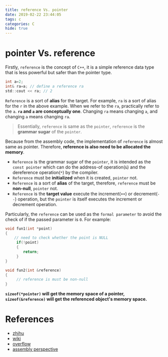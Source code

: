```yaml
---
title: reference Vs. pointer
date: 2019-02-22 23:44:05
tags: c
categories: C
hide: true
---
```

# pointer Vs. reference
Firstly, `reference` is the concept of `C++`, it is a simple reference data type that is less powerful but safer than the pointer type.
```c
int a=2;
int& ra=a; // define a reference ra
std::cout << ra; // 2
```
`Reference` is a sort of **alias** for the target. For example, `ra` is a sort of alias for the `r` in the above example. When we refer to the `ra`, practically refer to the `a`. **`ra` and `a` are conceptually one**. Changing `ra` means changing `a`, and changing `a` means changing `ra`.

> Essentially, `reference` is same as the `pointer`, `reference` is the **grammar sugar** of the `pointer`.

Because from the assembly code, the implementation of `reference` is almost same as pointer. Therefore, **reference is also need to be allocated the memory**.
- `Reference` is the grammar sugar of the `pointer`, it is intended as the `const pointer` which can do the address-of operation(`&`) and the dereference operation(`*`) by the compiler. 
- `Reference` must be **initialized** when it is created, `pointer` not.
- `Reference` is a sort of **alias** of the target, therefore, `reference` must be **non-null**, `pointer` not. 
- `Reference` is the **target value** execute the increment(`++`) or decrement(`--`) operation, but the `pointer` is itself executes the increment or decrement operation.
  

Particularly, the `reference` can be used as the `formal parameter` to avoid the check of if the passed parameter is `0`. For example:
```c
void fun1(int *point)
{
	// need to check whether the point is NULL
     if(!point)
     {
        return;
     }
}

void fun2(int &reference)
{
     // reference is must be non-null 
}
```



**`sizeof(*pointer)` will get the memory space of a pointer, `sizeof(&reference)` will get the referenced object's memory space.**

# References

- [zhihu](https://www.zhihu.com/question/37608201)
- [wiki](https://en.wikipedia.org/wiki/Reference_(C%2B%2B))
- [overflow](https://stackoverflow.com/questions/4995899/difference-between-pointer-and-reference-in-c)
- [assembly perspective](https://www.marvinle.cn/2018/12/10/pointer-reference/)
